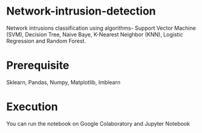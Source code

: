 # Network-intrusion-detection
Network intrusions classification using algorithms- Support Vector Machine (SVM), Decision Tree, Naive Baye, K-Nearest Neighbor (KNN), Logistic Regression and Random Forest.

# Prerequisite
Sklearn,
Pandas,
Numpy,
Matplotlib,
Imblearn

# Execution
You can run the notebook on
Google Colaboratory and 
Jupyter Notebook
